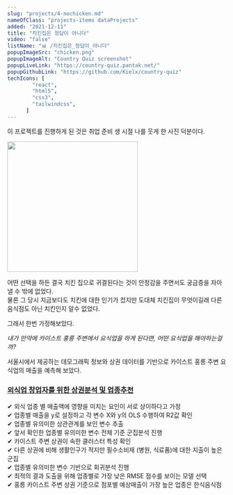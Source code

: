 ```yaml
---
slug: "projects/4-nochicken.md"
nameOfClass: "projects-items dataProjects"
added: "2021-12-11"
title: "치킨집은 정답이 아니다"
video: "false"
listName: "📊 /치킨집은_정답이_아니다"
popupImageSrc: "chicken.png"
popupImageAlt: "Country Quiz screenshot"
popupLiveLink: "https://country-quiz.pantak.net/"
popupGithubLink: "https://github.com/Kielx/country-quiz"
techIcons: [
        "react",
        "html5",
        "css3",
        "tailwindcss",
      ]
---
```


이 프로젝트를 진행하게 된 것은 취업 준비 생 시절 나를 웃게 한 사진 덕분이다.

<div style="display:inline-block;vertical-align:top;">
    <img src="https://boysbeanxious22.netlify.app/jinro.jpeg" height="300px" style="vertical-align:middle;">
</div>
  
어떤 선택을 하든 결국 치킨 집으로 귀결된다는 것이 안정감을 주면서도 궁금증을 자아낼 수 밖에 없었다.  
물론 그 당시 지금보다도 치킨에 대한 인기가 컸지만 도대체 치킨집이 무엇이길래 다른 음식점도 아닌 치킨인지 알수 없었다. 
  
그래서 한번 가정해보았다. 
  
_내가 만약에 카이스트 홍릉 주변에서 요식업을 하게 된다면, 어떤 요식업을 해야하는걸까?_  
  
서울시에서 제공하는 데모그래픽 정보와 상권 데이터를 기반으로 카이스트 홍릉 주변 요식업의 매출을 예측해 보았다. 
  
### [외식업 창업자를 위한 상권분석 및 업종추천](https://drive.google.com/file/d/1JO6mgll54LVWG7mRILmkn4WtV7QBoex8/view)  
✔︎ 외식 업종 별 매출액에 영향을 미치는 요인이 서로 상이하다고 가정  
✔︎ 업종별 매출을 y로 설정하고 각 변수 X와 y의 OLS 수행하여 R2값 확인   
✔︎ 업종별 유의미한 상관관계를 보인 변수 추출  
✔︎ 앞서 확인한 업종별 유의미한 변수 전체 기준 군집분석 진행   
✔︎ 카이스트 주변 상권이 속한 클러스터 특성 확인  
✔︎ 다른 상권에 비해 생활인구가 적지만 필수소비재 (병원, 식료품)에 대한 지출이 높은 군집  
✔︎ 업종별 유의미한 변수 기반으로 회귀분석 진행  
✔︎ 최적의 결과 도출을 위해 업종별로 가장 낮은 RMSE 점수를 보이는 모델 선택  
✔︎ 홍릉 카이스트 주변 상권 기준으로 점포별 예상매출이 가장 높은 업종은 한식음식점  

